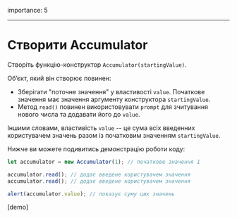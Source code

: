 importance: 5

---

# Створити Accumulator

Створіть функцію-конструктор `Accumulator(startingValue)`.

Об’єкт, який він створює повинен:

- Зберігати "поточне значення" у властивості `value`. Початкове значення має значення аргументу конструктора `startingValue`.
- Метод `read()` повинен використовувати `prompt` для зчитування нового числа та додавати його до `value`.

Іншими словами, властивість `value` -- це сума всіх введенних користувачем значень разом із початковим значенням `startingValue`.

Нижче ви можете подивитись демонстрацію роботи коду:

```js
let accumulator = new Accumulator(1); // початкове значення 1

accumulator.read(); // додає введене користувачем значення
accumulator.read(); // додає введене користувачем значення

alert(accumulator.value); // показує суму цих значень
```

[demo]
